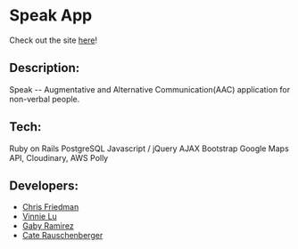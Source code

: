 # Speak App

Check out the site [here](http://dbc-speak.herokuapp.com/)!

## Description:

Speak -- Augmentative and Alternative Communication(AAC) application for non-verbal people.

## Tech:

Ruby on Rails
PostgreSQL
Javascript / jQuery
AJAX
Bootstrap
Google Maps API, Cloudinary, AWS Polly

## Developers:

- [Chris Friedman](https://github.com/khristoph)
- [Vinnie Lu](https://github.com/VinnieLu)
- [Gaby Ramirez](https://github.com/GabrielaSRamirez94)
- [Cate Rauschenberger](https://github.com/crauschy)